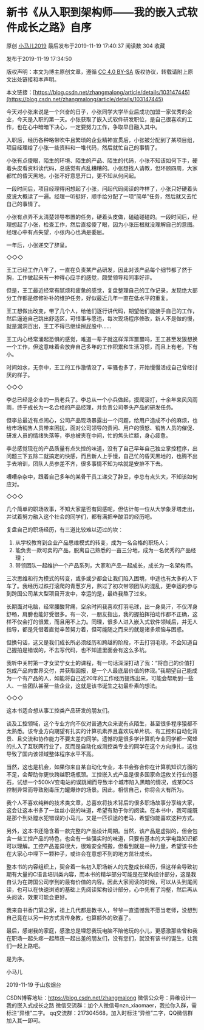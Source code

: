 新书《从入职到架构师——我的嵌入式软件成长之路》自序
==========================

原创 [小马儿2019](https://me.csdn.net/zhangmalong) 最后发布于2019-11-19 17:40:37 阅读数 304 收藏

发布于2019-11-19 17:34:50

[](http://creativecommons.org/licenses/by-sa/4.0/)版权声明：本文为博主原创文章，遵循 [CC 4.0 BY-SA](http://creativecommons.org/licenses/by-sa/4.0/) 版权协议，转载请附上原文出处链接和本声明。

本文链接：[https://blog.csdn.net/zhangmalong/article/details/103147445](https://blog.csdn.net/zhangmalong/article/details/103147445)

今天对小张来说是一个兴奋的日子，小张同学大学毕业后成功加盟一家优秀的企业，今天是入职的第一天。小张获取了嵌入式软件研发职位，是自己很喜欢的工作，也在心中暗暗下决心，一定要努力工作，争取早日融入其中。

入职后，经历各种略带吹牛且繁琐的企业精神宣贯后，小张被分配到了某项目组，项目经理给了小张一些资料和一堆代码，然后就忙自己的事情了。

小张有点傻眼，陌生的环境、陌生的产品、陌生的代码，小张不知该如何下手，硬着头皮看资料读代码，总感觉有点乱糟糟的。小张想找人请教，但环顾四周，大家都忙的昏天黑地，小张不好意思开口，更不知从何问起。

一段时间后，项目经理得闲想起了小张，问起代码阅读的咋样了，小张只好硬着头皮说大概读了一遍。经理一听挺好，顺手给分配了一项“简单”任务，然后就又去忙自己的事情了。

小张有点弄不太清楚领导布置的任务，硬着头皮做，磕磕碰碰的。一段时间后，经理想起了小张，检查工作，然后直接傻了眼，因为小张压根就没理解自己的意图。经理心中有点失望，小张内心也满是委屈。

一年后，小张递交了辞呈。

◇◇◇

王工已经工作八年了，一直在负责某产品研发，因此对该产品每个细节都了然于胸，工作做起来有一种得心应手的感觉，颇受领导和同事好评。

但是，王工最近经常有腻烦和疲惫的感觉，复盘整理自己的工作记录，发现绝大部分工作都是修修补补的维护任务，好似最近几年一直在低水平的重复。

王工想做出改变，带了几个人，给他们逐行讲代码，期望他们能接手自己的工作，然后逼迫自己跳出舒适区，可惜事与愿违，每次现场程序修改，新人不是做的慢，就是漏洞百出，王工不得已继续擦屁股中……

王工内心经常涌起恐惧的感觉，难道一辈子就这样浑浑噩噩吗，王工甚至发狠想换一个工作，但这意味着会放弃自己多年的工作积累和生活习惯，而且上有老，下有小。

时间如水，无奈中，王工的工作激情没了，牢骚也多了，开始慢慢活成自己曾经讨厌的样子。

◇◇◇

李总已经是企业的一员老兵了。李总从一个小兵做起，摸爬滚打，十余年来风风雨雨，终于成长为一名合格的产品经理，并负责公司拳头产品的研发任务。

但李总最近有点闹心，公司产品现场暴露出一个问题，给用户造成不小的麻烦，也给市场销售人员带来困扰，面对公司领导的责问、用户的愤怒、销售人员的催促、研发人员的情绪失落等，李总被夹在中间，忙的焦头烂额，身心疲惫。

李总感觉现在的产品质量有点失控的味道，没有了自己早年自己独立掌控程序，出问题三下五除二就搞定的快感，而且新人上手慢，自己忙的昏天黑地的，也腾不出手去培训，团队人员参差不齐，很多事情不知为啥就是安排不下去。

嘈嘈杂杂中，跟着自己多年的某骨干员工递交了辞呈，李总有点头大，不知该如何应对。

◇◇◇

几个简单的职场故事，不知大家是否有同感呢，但估计每一位从大学象牙塔走出，并试着努力融入这个社会的同学们，都有满把辛酸泪的经历吧。

复盘自己的职场经历，有三道比较难以迈过的坎：

1.  从学校教育到企业产品思维模式的转变，成为一名合格的职场人；
2.  能负责一款可卖的产品，脱离自己熟悉的一亩三分地，成为一名优秀的产品经理；
3.  带领团队一起维护一个产品系列，大家和产品一起成长，成长为一名架构师。

三次思维和行为模式的转变，或多或少都会让我们陷入困境，中途也有太多的人下车了。我经历过跌打滚爬的青葱岁月，熬过了初次带领团队的混乱，更幸运的参与到跨国公司某大型项目开发中，幸运的是，最终我熬了过来。

长期面对电脑，经常腰酸背痛，空余时间我喜欢打羽毛球，出一身臭汗，不仅浑身舒畅，肩膀也能好受很多。有一次，一朋友指出，我的握拍挥拍动作都不正确，这样不仅会打的很累，而且用不上力。同理，很多人进入嵌入式软件领域后，并无人指导，都是凭借着直觉辛苦努力着，但可能随之而来的就是诸多烦恼与困惑。

但换句话，这又是我们成长所必须经历和跨越的阶段，不去打羽毛球，不会知道自己握拍是错误的，不去写代码，也不知道里面会有这么多坑。

我听中关村第一才女梁宁女士的课程，有一句话深深打动了我：“将自己的价值打包成产品向世界交付，并获取回报，是一个人最底层价值的体现。”我期望自己能成为一个有产品的人，如能将自己近20年的工作经历提炼出来，可能会帮助到一些人、一些团队甚至一些企业，这就是该书诞生之初最朴素的想法。

◇◇◇

这本书适合想从事工控类产品研发的朋友们。

谈及工控领域，这个专业方向不仅对普通大众来说有点陌生，甚至很多程序猿都不太熟悉。该专业方向期望有扎实的计算机素养且喜欢玩单片机、有工控和自动化背景、且交流和协作能力不要太差的同学。遗憾的是很多学计算机专业同学都一窝蜂的扎入了互联网行业了，反而是自动化或测控类专业的同学在这个方向挣扎，这也导致了国内该领域整体程序水平不高。

当然，这也是机会，如果你来自某自动化专业，本书会弥合你在计算机知识方面的不足，会帮助你更快跨越职场瓶颈。工控嵌入式产品是很多国家命运攸关行业的基石，试想一个500kV变电站的误跳闸而导致半个城市陷入黑暗的情况，或某DCS控制异常而导致剧毒压力罐爆炸的场景。因此，相信自己，你将会大有所为。

我个人不喜欢纯粹的技术类文章，总喜欢将技术背后的很多职场故事分享给大家，这会让这本书多了一丝丝小说的味道，希望有助于你的阅读。在本书中，我可能既是那个到处蹚水犯错误的小马儿，又是一匹识途的老马，希望你能喜欢这种方式。

另外，这本书还隐含着一款完整的产品设计周期。当然，该产品是虚拟的，但会包含一些工控产品的特色，也会有一些强实时的味道，只要有基本的大学电路知识都可以理解。工控产品差异很大，很难安全照搬，但看到就是一种力量，希望该书会在大家心中埋下一颗种子，或许会在意想不到的地方茁壮成长。

整本书的内容组织上，契合着一名初入职场新人的完整成长经历，但这样会导致初期有大量的C语言培训类内容，而本书的精华部分可能是在架构设计部分，这是我自认为在跨国公司学到的最有价值的内容。因此大家阅读的时候，可以从头到尾阅读，也可以在快速浏览的基础上先阅读架构设计部分，心中先有了沟壑，然后再从头阅读，效果可能会更好。

我来自书香门第之家，祖上几代都是教书人，爷爷一直遗憾我不愿当老师，没想到自己竟在以另一种方式言传身教，也算额外的欣喜了。

最后，感谢我的家庭，感激总是埋怨我玩电脑不陪他玩的小儿，更感激那些曾和我在职场一起头疼一起熬夜一起出差的朋友们，没有您们，就没有该书的诞生，让我们一起上路吧。

是为序。

小马儿

2019-11-19 于山东烟台

CSDN博客地址：https://blog.csdn.net/zhangmalong
微信公众号：异维设计一我的嵌入式成长之路
微信交流群：加个人微信号nzn_xiaomaer，我拉你入群，需标注“异维”二字。
qq交流群：217304568，加入时标注“异维”二字，QQ微信群加入其一即可。